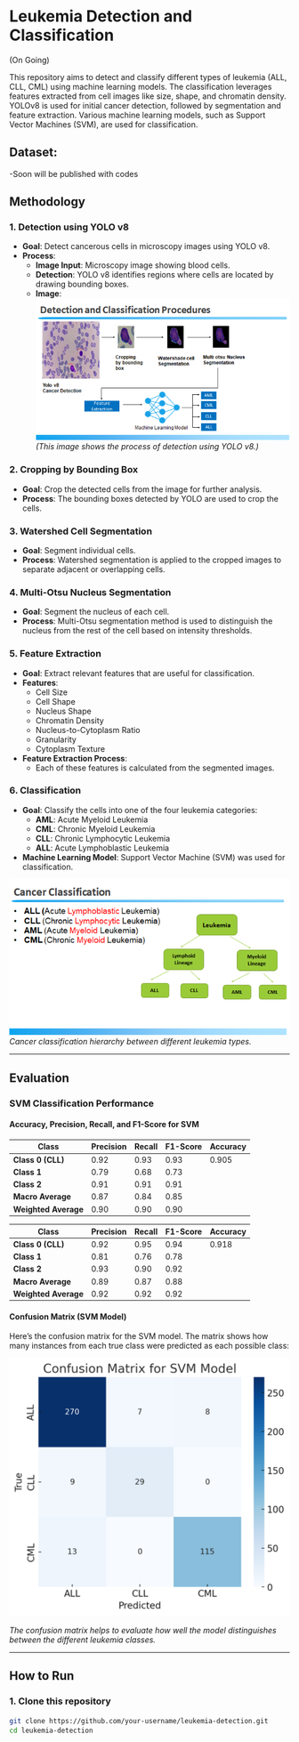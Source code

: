 # Leukemia Detection and Classification
(On Going)

This repository aims to detect and classify different types of leukemia (ALL, CLL, CML) using machine learning models. The classification leverages features extracted from cell images like size, shape, and chromatin density. YOLOv8 is used for initial cancer detection, followed by segmentation and feature extraction. Various machine learning models, such as Support Vector Machines (SVM), are used for classification.

## Dataset:
  -Soon will be published with codes

## Methodology

### 1. **Detection using YOLO v8**
   - **Goal**: Detect cancerous cells in microscopy images using YOLO v8.
   - **Process**: 
     - **Image Input**: Microscopy image showing blood cells.
     - **Detection**: YOLO v8 identifies regions where cells are located by drawing bounding boxes.
     - **Image**:
       ![YOLO Cancer Detection](./images/yolo_detection.png) *(This image shows the process of detection using YOLO v8.)*

### 2. **Cropping by Bounding Box**
   - **Goal**: Crop the detected cells from the image for further analysis.
   - **Process**: The bounding boxes detected by YOLO are used to crop the cells.

### 3. **Watershed Cell Segmentation**
   - **Goal**: Segment individual cells.
   - **Process**: Watershed segmentation is applied to the cropped images to separate adjacent or overlapping cells.

### 4. **Multi-Otsu Nucleus Segmentation**
   - **Goal**: Segment the nucleus of each cell.
   - **Process**: Multi-Otsu segmentation method is used to distinguish the nucleus from the rest of the cell based on intensity thresholds.

### 5. **Feature Extraction**
   - **Goal**: Extract relevant features that are useful for classification.
   - **Features**: 
     - Cell Size
     - Cell Shape
     - Nucleus Shape
     - Chromatin Density
     - Nucleus-to-Cytoplasm Ratio
     - Granularity
     - Cytoplasm Texture
   - **Feature Extraction Process**:
     - Each of these features is calculated from the segmented images.

### 6. **Classification**
   - **Goal**: Classify the cells into one of the four leukemia categories:
     - **AML**: Acute Myeloid Leukemia
     - **CML**: Chronic Myeloid Leukemia
     - **CLL**: Chronic Lymphocytic Leukemia
     - **ALL**: Acute Lymphoblastic Leukemia
   - **Machine Learning Model**: Support Vector Machine (SVM) was used for classification.

   ![Cancer Classification](./images/cancer_classification.png)
   *Cancer classification hierarchy between different leukemia types.*

---

## Evaluation

### **SVM Classification Performance**

#### **Accuracy, Precision, Recall, and F1-Score for SVM**

| **Class**       | **Precision** | **Recall** | **F1-Score** | **Accuracy** |
|-----------------|---------------|------------|--------------|--------------|
| **Class 0 (CLL)**   | 0.92          | 0.93       | 0.93         | 0.905        |
| **Class 1**         | 0.79          | 0.68       | 0.73         |              |
| **Class 2**         | 0.91          | 0.91       | 0.91         |              |
| **Macro Average**   | 0.87          | 0.84       | 0.85         |              |
| **Weighted Average**| 0.90          | 0.90       | 0.90         |              |

| **Class**       | **Precision** | **Recall** | **F1-Score** | **Accuracy** |
|-----------------|---------------|------------|--------------|--------------|
| **Class 0 (CLL)**   | 0.92          | 0.95       | 0.94         | 0.918        |
| **Class 1**         | 0.81          | 0.76       | 0.78         |              |
| **Class 2**         | 0.93          | 0.90       | 0.92         |              |
| **Macro Average**   | 0.89          | 0.87       | 0.88         |              |
| **Weighted Average**| 0.92          | 0.92       | 0.92         |              |

#### **Confusion Matrix (SVM Model)**

Here’s the confusion matrix for the SVM model. The matrix shows how many instances from each true class were predicted as each possible class:

![SVM Confusion Matrix](./images/svm_confusion_matrix.png)

*The confusion matrix helps to evaluate how well the model distinguishes between the different leukemia classes.*

---

## How to Run

### 1. **Clone this repository**
```bash
git clone https://github.com/your-username/leukemia-detection.git
cd leukemia-detection
